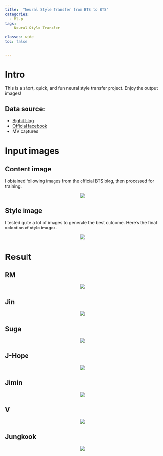 ```yaml
---
title:  "Neural Style Transfer from BTS to BTS"
categories: 
  - Ml-p
tags:
  - Neural Style Transfer
  
classes: wide
toc: false


---
```



# Intro

This is a short, quick, and fun neural style transfer project. Enjoy the output images!

## Data source:
- [Bighit blog](https://ibighit.com/bts/)
- [Official facebook](https://www.facebook.com/bangtan.official/photos_albums)
- MV captures

# Input images

## Content image
I obtained following images from the official BTS blog, then processed for training.

<p align="center">
<img src="{{ site.url }}{{ site.baseurl }}/assets/images/bts/contents.jpg">
</p>


## Style image
I tested quite a lot of images to generate the best outcome.
Here's the final selection of style images.

<p align="center">
<img src="{{ site.url }}{{ site.baseurl }}/assets/images/bts/style.jpg">
</p>


# Result

## RM
<p align="center">
<img src="{{ site.url }}{{ site.baseurl }}/assets/images/bts/out0.jpg">
</p>

## Jin
<p align="center">
<img src="{{ site.url }}{{ site.baseurl }}/assets/images/bts/out1.jpg">
</p>

## Suga
<p align="center">
<img src="{{ site.url }}{{ site.baseurl }}/assets/images/bts/out2.jpg">
</p>

## J-Hope
<p align="center">
<img src="{{ site.url }}{{ site.baseurl }}/assets/images/bts/out3.jpg">
</p>

## Jimin
<p align="center">
<img src="{{ site.url }}{{ site.baseurl }}/assets/images/bts/out4.jpg">
</p>

## V
<p align="center">
<img src="{{ site.url }}{{ site.baseurl }}/assets/images/bts/out5.jpg">
</p>

## Jungkook
<p align="center">
<img src="{{ site.url }}{{ site.baseurl }}/assets/images/bts/out6.jpg">
</p>
